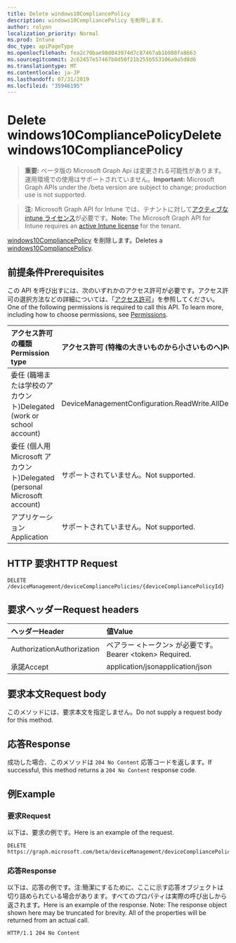 ```yaml
---
title: Delete windows10CompliancePolicy
description: windows10CompliancePolicy を削除します。
author: rolyon
localization_priority: Normal
ms.prod: Intune
doc_type: apiPageType
ms.openlocfilehash: fea2c70bae98d043974d7c87467ab1b988fa8663
ms.sourcegitcommit: 2c62457e57467b8d50f21b255b553106a9a5d8d6
ms.translationtype: MT
ms.contentlocale: ja-JP
ms.lasthandoff: 07/31/2019
ms.locfileid: "35946195"
---
```

# <a name="delete-windows10compliancepolicy"></a><span data-ttu-id="5e9b6-103">Delete windows10CompliancePolicy</span><span class="sxs-lookup"><span data-stu-id="5e9b6-103">Delete windows10CompliancePolicy</span></span>

> <span data-ttu-id="5e9b6-104">**重要:** ベータ版の Microsoft Graph Api は変更される可能性があります。運用環境での使用はサポートされていません。</span><span class="sxs-lookup"><span data-stu-id="5e9b6-104">**Important:** Microsoft Graph APIs under the /beta version are subject to change; production use is not supported.</span></span>

> <span data-ttu-id="5e9b6-105">**注:** Microsoft Graph API for Intune では、テナントに対して[アクティブな intune ライセンス](https://go.microsoft.com/fwlink/?linkid=839381)が必要です。</span><span class="sxs-lookup"><span data-stu-id="5e9b6-105">**Note:** The Microsoft Graph API for Intune requires an [active Intune license](https://go.microsoft.com/fwlink/?linkid=839381) for the tenant.</span></span>

<span data-ttu-id="5e9b6-106">[windows10CompliancePolicy](../resources/intune-deviceconfig-windows10compliancepolicy.md) を削除します。</span><span class="sxs-lookup"><span data-stu-id="5e9b6-106">Deletes a [windows10CompliancePolicy](../resources/intune-deviceconfig-windows10compliancepolicy.md).</span></span>

## <a name="prerequisites"></a><span data-ttu-id="5e9b6-107">前提条件</span><span class="sxs-lookup"><span data-stu-id="5e9b6-107">Prerequisites</span></span>
<span data-ttu-id="5e9b6-p101">この API を呼び出すには、次のいずれかのアクセス許可が必要です。アクセス許可の選択方法などの詳細については、「[アクセス許可](/graph/permissions-reference)」を参照してください。</span><span class="sxs-lookup"><span data-stu-id="5e9b6-p101">One of the following permissions is required to call this API. To learn more, including how to choose permissions, see [Permissions](/graph/permissions-reference).</span></span>

|<span data-ttu-id="5e9b6-110">アクセス許可の種類</span><span class="sxs-lookup"><span data-stu-id="5e9b6-110">Permission type</span></span>|<span data-ttu-id="5e9b6-111">アクセス許可 (特権の大きいものから小さいものへ)</span><span class="sxs-lookup"><span data-stu-id="5e9b6-111">Permissions (from most to least privileged)</span></span>|
|:---|:---|
|<span data-ttu-id="5e9b6-112">委任 (職場または学校のアカウント)</span><span class="sxs-lookup"><span data-stu-id="5e9b6-112">Delegated (work or school account)</span></span>|<span data-ttu-id="5e9b6-113">DeviceManagementConfiguration.ReadWrite.All</span><span class="sxs-lookup"><span data-stu-id="5e9b6-113">DeviceManagementConfiguration.ReadWrite.All</span></span>|
|<span data-ttu-id="5e9b6-114">委任 (個人用 Microsoft アカウント)</span><span class="sxs-lookup"><span data-stu-id="5e9b6-114">Delegated (personal Microsoft account)</span></span>|<span data-ttu-id="5e9b6-115">サポートされていません。</span><span class="sxs-lookup"><span data-stu-id="5e9b6-115">Not supported.</span></span>|
|<span data-ttu-id="5e9b6-116">アプリケーション</span><span class="sxs-lookup"><span data-stu-id="5e9b6-116">Application</span></span>|<span data-ttu-id="5e9b6-117">サポートされていません。</span><span class="sxs-lookup"><span data-stu-id="5e9b6-117">Not supported.</span></span>|

## <a name="http-request"></a><span data-ttu-id="5e9b6-118">HTTP 要求</span><span class="sxs-lookup"><span data-stu-id="5e9b6-118">HTTP Request</span></span>
<!-- {
  "blockType": "ignored"
}
-->
``` http
DELETE /deviceManagement/deviceCompliancePolicies/{deviceCompliancePolicyId}
```

## <a name="request-headers"></a><span data-ttu-id="5e9b6-119">要求ヘッダー</span><span class="sxs-lookup"><span data-stu-id="5e9b6-119">Request headers</span></span>
|<span data-ttu-id="5e9b6-120">ヘッダー</span><span class="sxs-lookup"><span data-stu-id="5e9b6-120">Header</span></span>|<span data-ttu-id="5e9b6-121">値</span><span class="sxs-lookup"><span data-stu-id="5e9b6-121">Value</span></span>|
|:---|:---|
|<span data-ttu-id="5e9b6-122">Authorization</span><span class="sxs-lookup"><span data-stu-id="5e9b6-122">Authorization</span></span>|<span data-ttu-id="5e9b6-123">ベアラー &lt;トークン&gt; が必要です。</span><span class="sxs-lookup"><span data-stu-id="5e9b6-123">Bearer &lt;token&gt; Required.</span></span>|
|<span data-ttu-id="5e9b6-124">承諾</span><span class="sxs-lookup"><span data-stu-id="5e9b6-124">Accept</span></span>|<span data-ttu-id="5e9b6-125">application/json</span><span class="sxs-lookup"><span data-stu-id="5e9b6-125">application/json</span></span>|

## <a name="request-body"></a><span data-ttu-id="5e9b6-126">要求本文</span><span class="sxs-lookup"><span data-stu-id="5e9b6-126">Request body</span></span>
<span data-ttu-id="5e9b6-127">このメソッドには、要求本文を指定しません。</span><span class="sxs-lookup"><span data-stu-id="5e9b6-127">Do not supply a request body for this method.</span></span>

## <a name="response"></a><span data-ttu-id="5e9b6-128">応答</span><span class="sxs-lookup"><span data-stu-id="5e9b6-128">Response</span></span>
<span data-ttu-id="5e9b6-129">成功した場合、このメソッドは `204 No Content` 応答コードを返します。</span><span class="sxs-lookup"><span data-stu-id="5e9b6-129">If successful, this method returns a `204 No Content` response code.</span></span>

## <a name="example"></a><span data-ttu-id="5e9b6-130">例</span><span class="sxs-lookup"><span data-stu-id="5e9b6-130">Example</span></span>

### <a name="request"></a><span data-ttu-id="5e9b6-131">要求</span><span class="sxs-lookup"><span data-stu-id="5e9b6-131">Request</span></span>
<span data-ttu-id="5e9b6-132">以下は、要求の例です。</span><span class="sxs-lookup"><span data-stu-id="5e9b6-132">Here is an example of the request.</span></span>
``` http
DELETE https://graph.microsoft.com/beta/deviceManagement/deviceCompliancePolicies/{deviceCompliancePolicyId}
```

### <a name="response"></a><span data-ttu-id="5e9b6-133">応答</span><span class="sxs-lookup"><span data-stu-id="5e9b6-133">Response</span></span>
<span data-ttu-id="5e9b6-p102">以下は、応答の例です。注:簡潔にするために、ここに示す応答オブジェクトは切り詰められている場合があります。すべてのプロパティは実際の呼び出しから返されます。</span><span class="sxs-lookup"><span data-stu-id="5e9b6-p102">Here is an example of the response. Note: The response object shown here may be truncated for brevity. All of the properties will be returned from an actual call.</span></span>
``` http
HTTP/1.1 204 No Content
```





